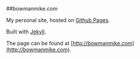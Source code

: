 ##bowmanmike.com

My personal site, hosted on [Github Pages](https://pages.github.com/).

Built with [Jekyll](http://jekyllrb.com).

The page can be found at [http://bowmanmike.com](http://bowmanmike.com).
